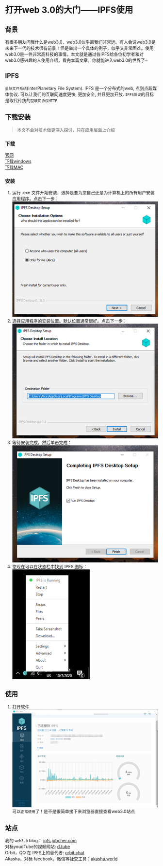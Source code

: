 # 打开web 3.0的大门——IPFS使用

## 背景
有很多朋友问我什么是web3.0，web3.0似乎离我们非常远。有人会说web3.0是未来下一代的技术很有前景！但是举出一个具体的例子，似乎又非常困难。使用web3.0是一件非常高科技的事情。本文就是通过各IPFS给各位初学者和对web3.0感兴趣的人使用介绍，看完本篇文章，你就能进入web3.0的世界了~
## IPFS
`星际文件系统`(InterPlanetary File System). IPFS 是一个分布式的web, 点到点超媒体协议. 可以让我们的互联网速度更快, 更加安全, 并且更加开放. `IPFS协议`的目标是取代传统的`互联网协议HTTP`
## 下载安装
>本文不会对技术做更深入探讨，只在应用层面上介绍  
### 下载
[官网](https://docs.ipfs.tech/install/ipfs-desktop/#windows)  
[下载windows](https://github.com/ipfs/ipfs-desktop/releases/download/v0.24.0/IPFS-Desktop-Setup-0.24.0.exe)  
[下载MAC](https://github.com/ipfs/ipfs-desktop/releases/download/v0.24.0/IPFS-Desktop-0.24.0.dmg)  
### 安装
1. 运行 .exe 文件开始安装，选择是要为您自己还是为计算机上的所有用户安装应用程序。点击下一步：  
![ipfs](/images/install-windows-install-options.93daddc8.png)
2. 选择应用程序的安装位置。默认位置通常很好。点击下一步：  
![ipfs](/images/install-windows-install-location.6b405e91.png)
3. 等待安装完成，然后单击完成：
![ipfs](/images/install-windows-install-finish.0b8dd163.png)
4. 您现在可以在状态栏中找到 IPFS 图标：
![ipfs](/images/install-windows-ipfs-desktop-status-bar.bb794c27.png)

## 使用
1. 打开软件
![ipfs](/images/IPFS-open.png)
可以`正常使用`了！是不是很简单接下来浏览器直接查看web3.0站点
## 站点
我的 `web3.0` blog： [ipfs.jobcher.com](ipfs.jobcher.com)  
对标youdTube的视频网站: [d.tube](https://ipfs.io/ipfs/QmbMtArYSo3DPjVFiyPdiJu1wsWFeFAEMikD8EMGwdNZwt/)  
Orbit，QQ 在 IPFS上的替代者: [orbit.chat](orbit.chat)  
Akasha，对标 facebook，微信等社交工具：[akasha.world](akasha.world)  
